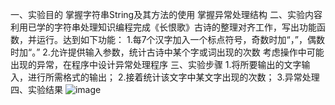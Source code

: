 一、实验目的
掌握字符串String及其方法的使用
掌握异常处理结构
二、实验内容
利用已学的字符串处理知识编程完成《长恨歌》古诗的整理对齐工作，写出功能函数，并运行。达到如下功能：
1.每7个汉字加入一个标点符号，奇数时加“，”，偶数时加“。”
2.允许提供输入参数，统计古诗中某个字或词出现的次数
考虑操作中可能出现的异常，在程序中设计异常处理程序
三、实验步骤
1.将所要输出的文字输入，进行所需格式的输出；
2.接着统计该文字中某文字出现的次数；
3.异常处理
四、实验结果 
![image]()
